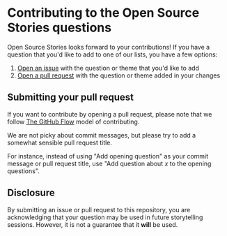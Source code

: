 # Contributing to the Open Source Stories questions

Open Source Stories looks forward to your contributions! If you have a question
that you'd like to add to one of our lists, you have a few options:

1. [Open an issue](https://github.com/opensourcestories/story-questions/issues/new/choose)
with the question or theme that you'd like to add
1. [Open a pull request](https://github.com/opensourcestories/story-questions/compare)
with the question or theme added in your changes

## Submitting your pull request

If you want to contribute by opening a pull request, please note that we follow
[The GitHub Flow](https://guides.github.com/introduction/flow/) model of
contributing.

We are not picky about commit messages, but please try to add a somewhat
sensible pull request title.

For instance, instead of using "Add opening question" as your commit message or
pull request title, use "Add question about _x_ to the opening questions".

## Disclosure

By submitting an issue or pull request to this repository, you are
acknowledging that your question may be used in future storytelling sessions.
However, it is not a guarantee that it **will** be used.
